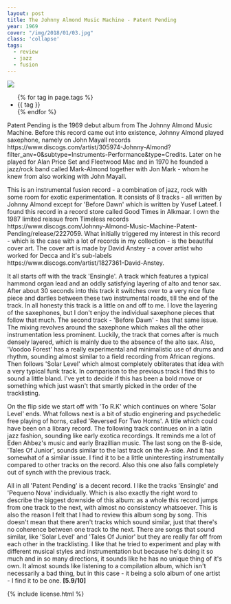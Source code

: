 ```yaml
---
layout: post
title: The Johnny Almond Music Machine - Patent Pending
year: 1969
cover: "/img/2018/01/03.jpg"
class: 'collapse'
tags:
  - review
  - jazz
  - fusion
---
```


<img class='cover' src="{{ page.cover }}"/>

<p>
  <ul class="tags">
    {% for tag in page.tags %}
      <li>{{ tag }}</li>
    {% endfor %}
  </ul>
</p>

<p>
  Patent Pending is the 1969 debut album from The Johnny Almond Music Machine.
  Before this record came out into existence, Johnny Almond played saxephone,
  namely on John Mayall records <sr>https://www.discogs.com/artist/305974-Johnny-Almond?filter_anv=0&subtype=Instruments-Performance&type=Credits</sr>. Later on he played for Alan Price Set and Fleetwood Mac and
  in 1970 he founded a jazz/rock band called Mark-Almond together with Jon
  Mark - whom he knew from also working with John Mayall.
</p>

<p>
  This is an instrumental fusion record - a combination of jazz,
  rock with some room for exotic experimentation. It consists of 8 tracks
  - all written
  by Johnny Almond except for 'Before Dawn' which is written by Yusef Lateef.
  I found this record in a record store called Good Times in Alkmaar. I
  own the 1987 limited reissue from Timeless records
  <sr>https://www.discogs.com/Johnny-Almond-Music-Machine-Patent-Pending/release/2227059</sr>. What initially triggered
  my interest in this record - which is the case with a lot of records in my
  collection - is the beautiful cover art. The cover art is made by David
  Anstey - a cover artist who worked for Decca and it's sub-labels <sr>https://www.discogs.com/artist/1827361-David-Anstey</sr>.
</p>

<p>
  It all starts off with the track 'Ensingle'. A track which features a
  typical hammond organ lead and an oddly satisfying layering of alto and
  tenor sax. After about 30 seconds into this track it switches over to
  a very nice flute piece and dartles between these two
  instrumental roads, till the end of the track. In all honesty this track is
  a little on and off to me. I love the layering of the saxephones, but I don't
  enjoy the individual saxephone pieces that follow that much. The second track -
  'Before Dawn' - has that
  same issue. The mixing revolves around the saxephone which makes all the
  other instrumentation less prominent. Luckily, the track that comes after is
  much densely layered, which is mainly due to the absence of the alto sax.
  Also, 'Voodoo Forest' has a really experimental and minimalistic use
  of drums and rhythm, sounding almost similar to a field recording from
  African regions. Then follows 'Solar Level' which almost completely obliterates
  that idea with a very typical funk track. In comparison to the previous
  track I find this to sound a little bland. I've yet to decide if this has been a
  bold move or something which just wasn't that smartly picked in the order of
  the tracklisting.
</p>

<p>
  On the flip side we start off with 'To R.K' which continues on where
  'Solar Level' ends. What follows next is a bit of studio enginering and
  psychedelic free playing of horns, called 'Reversed For Two Horns'. A
  title which could have been on a library record. The following track
  continues on in a latin jazz fashion, sounding like early exotica recordings.
  It reminds me a lot of Eden Ahbez's music and early Brazillian music. The
  last song on the B-side, 'Tales Of Junior', sounds similar to the last track
  on the A-side. And it has somewhat of a similar issue. I find it to be a little
  uninteresting instrumentally compared to other tracks on the record. Also
  this one also falls completely out of synch with the previous track.
</p>

<p>
  All in all 'Patent Pending' is a decent record.
  I like the tracks 'Ensingle' and 'Pequeno Nova' individually. Which is
  also exactly the right word to describe the biggest downside of this album:
  as a whole this record jumps from one track to the next, with almost no
  consistency whatsoever. This is also the reason I felt that I had to review
  this album song by song. This doesn't mean that there aren't tracks which
  sound similar, just that there's no coherence between one track to the next.
  There are songs that sound similar, like 'Solar Level' and 'Tales Of Junior' but they are really far off
  from each other in the tracklisting. I like that he tried to experiment and
  play with different musical styles and instrumentation but because he's
  doing it so much and in so many directions, it sounds
  like he has no unique thing of it's own. It almost sounds like listening to
  a compilation album, which isn't necessarily a bad thing, but in this
  case - it being a solo album of one artist - I find it to be one.
  <strong>[5.9/10]</strong>
</p>

{% include license.html %}

